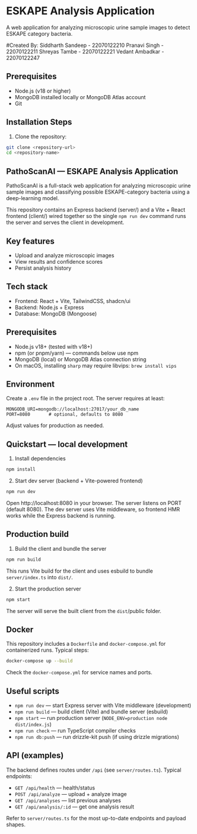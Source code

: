 # ESKAPE Analysis Application

A web application for analyzing microscopic urine sample images to detect ESKAPE category bacteria.

#Created By:
Siddharth Sandeep - 22070122210
Pranavi Singh - 22070122211
Shreyas Tambe - 22070122221
Vedant Ambadkar - 22070122247

## Prerequisites

- Node.js (v18 or higher)
- MongoDB installed locally or MongoDB Atlas account
- Git

## Installation Steps

1. Clone the repository:
```bash
git clone <repository-url>
cd <repository-name>
```

## PathoScanAI — ESKAPE Analysis Application

PathoScanAI is a full-stack web application for analyzing microscopic urine sample images and classifying possible ESKAPE-category bacteria using a deep-learning model.

This repository contains an Express backend (server/) and a Vite + React frontend (client/) wired together so the single `npm run dev` command runs the server and serves the client in development.

## Key features

- Upload and analyze microscopic images
- View results and confidence scores
- Persist analysis history

## Tech stack

- Frontend: React + Vite, TailwindCSS, shadcn/ui
- Backend: Node.js + Express
- Database: MongoDB (Mongoose)

## Prerequisites

- Node.js v18+ (tested with v18+)
- npm (or pnpm/yarn) — commands below use npm
- MongoDB (local) or MongoDB Atlas connection string
- On macOS, installing `sharp` may require libvips: `brew install vips`

## Environment

Create a `.env` file in the project root. The server requires at least:

```
MONGODB_URI=mongodb://localhost:27017/your_db_name
PORT=8080       # optional, defaults to 8080
```

Adjust values for production as needed.

## Quickstart — local development

1. Install dependencies

```bash
npm install
```

2. Start dev server (backend + Vite-powered frontend)

```bash
npm run dev
```

Open http://localhost:8080 in your browser. The server listens on PORT (default 8080). The dev server uses Vite middleware, so frontend HMR works while the Express backend is running.

## Production build

1. Build the client and bundle the server

```bash
npm run build
```

This runs Vite build for the client and uses esbuild to bundle `server/index.ts` into `dist/`.

2. Start the production server

```bash
npm start
```

The server will serve the built client from the `dist`/public folder.

## Docker

This repository includes a `Dockerfile` and `docker-compose.yml` for containerized runs. Typical steps:

```bash
docker-compose up --build
```

Check the `docker-compose.yml` for service names and ports.

## Useful scripts

- `npm run dev` — start Express server with Vite middleware (development)
- `npm run build` — build client (Vite) and bundle server (esbuild)
- `npm start` — run production server (`NODE_ENV=production node dist/index.js`)
- `npm run check` — run TypeScript compiler checks
- `npm run db:push` — run drizzle-kit push (if using drizzle migrations)


## API (examples)

The backend defines routes under `/api` (see `server/routes.ts`). Typical endpoints:

- `GET /api/health` — health/status
- `POST /api/analyze` — upload + analyze image
- `GET /api/analyses` — list previous analyses
- `GET /api/analysis/:id` — get one analysis result

Refer to `server/routes.ts` for the most up-to-date endpoints and payload shapes.
